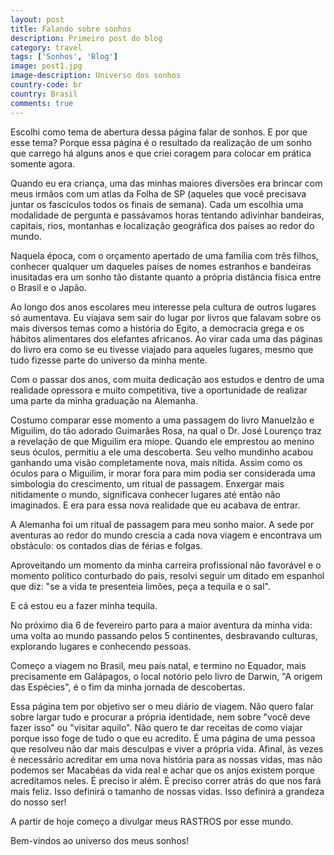 ```yaml
---
layout: post
title: Falando sobre sonhos
description: Primeiro post do blog
category: travel
tags: ['Sonhos', 'Blog']
image: post1.jpg
image-description: Universo dos sonhos
country-code: br
country: Brasil
comments: true
---
```



Escolhi como tema de abertura dessa página falar de sonhos. E por que esse tema? Porque essa página é o resultado da realização de um sonho que carrego há alguns anos e que criei coragem para colocar em prática somente agora.

Quando eu era criança, uma das minhas maiores diversões era brincar com meus irmãos com um atlas da Folha de SP (aqueles que você  precisava juntar os fascículos todos os finais de semana). Cada um escolhia uma modalidade de pergunta e passávamos horas tentando adivinhar bandeiras, capitais, rios, montanhas e localização geográfica dos países ao redor do mundo. 

Naquela época, com o orçamento apertado de uma família com três filhos, conhecer qualquer um daqueles países de nomes estranhos e bandeiras inusitadas era um sonho tão distante quanto a própria distância física entre o Brasil e o Japão.

Ao longo dos anos escolares meu interesse pela cultura de outros lugares só aumentava. Eu viajava  sem sair do lugar por livros que falavam sobre os mais diversos temas como a história do Egito, a democracia grega e os hábitos alimentares dos elefantes africanos. Ao virar cada uma das páginas do livro era como se eu tivesse viajado para aqueles lugares, mesmo que tudo fizesse parte do universo da minha mente.

Com o passar dos anos, com muita dedicação aos estudos e dentro de uma realidade opressora e muito competitiva, tive a oportunidade de realizar uma parte da minha graduação na Alemanha.

Costumo comparar esse momento a uma passagem do livro Manuelzão e Miguilim, do tão adorado Guimarães Rosa, na qual o Dr. José Lourenço traz a revelação de que Miguilim era míope. Quando ele emprestou ao menino seus óculos, permitiu a ele uma descoberta. Seu velho mundinho acabou ganhando uma visão completamente nova, mais nítida. Assim como os óculos para o Miguilim, ir morar fora para mim podia ser considerada uma simbologia do crescimento, um ritual de passagem. Enxergar mais nitidamente o mundo, significava conhecer lugares até então não imaginados. E era para essa nova realidade que eu acabava de entrar.

A Alemanha foi um ritual de passagem para meu sonho maior. A sede por aventuras ao redor do mundo crescia a cada nova viagem e encontrava um obstáculo: os contados dias de férias e folgas. 

Aproveitando um momento da minha carreira profissional não favorável e o momento político conturbado do país, resolvi seguir um ditado em espanhol que diz: "se a vida te presenteia limões, peça a tequila e o sal".

E cá estou eu a fazer minha tequila.

No próximo dia 6 de fevereiro parto para a maior aventura da minha vida: uma volta ao mundo passando pelos 5 continentes, desbravando culturas, explorando lugares e conhecendo pessoas. 

Começo a viagem no Brasil, meu país natal, e termino no Equador, mais precisamente em Galápagos, o local notório pelo livro de Darwin, "A origem das Espécies", é o fim da minha jornada de descobertas. 

Essa página tem por objetivo ser o meu diário de viagem. Não quero falar sobre largar tudo e procurar a própria identidade, nem sobre "você deve fazer isso" ou "visitar aquilo". Não quero te dar receitas de como viajar porque isso foge de tudo o que eu acredito. É uma página de uma pessoa que resolveu não dar mais desculpas e viver a própria vida. Afinal, às vezes é necessário acreditar em uma nova história para as nossas vidas, mas não podemos ser Macabéas da vida real e achar que os anjos existem porque acreditamos neles. É preciso ir além. É preciso correr atrás do que nos fará mais feliz. Isso definirá o tamanho de nossas vidas. Isso definirá a grandeza do nosso ser! 

A partir de hoje começo a divulgar meus RASTROS por esse mundo.

Bem-vindos ao universo dos meus sonhos!